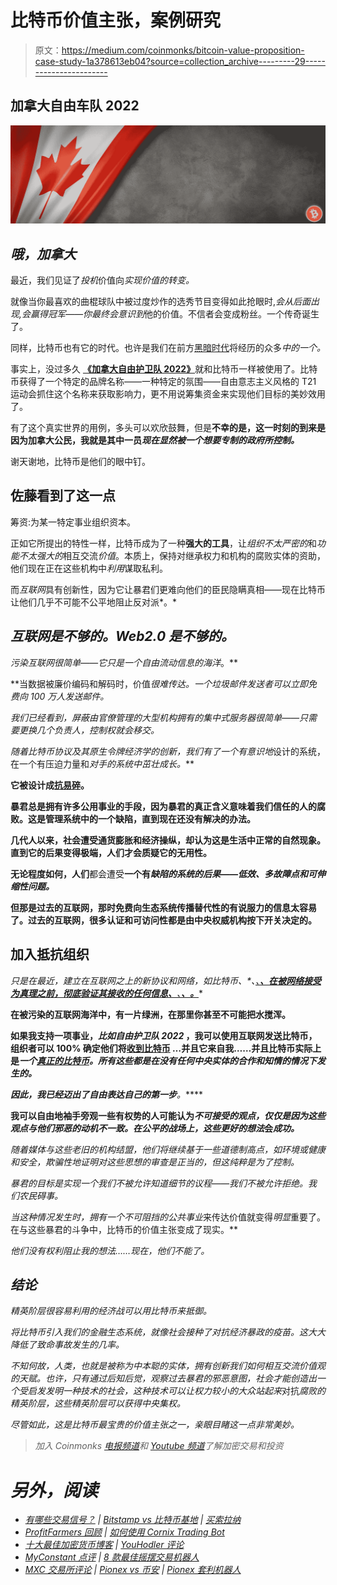 # 比特币价值主张，案例研究

> 原文：<https://medium.com/coinmonks/bitcoin-value-proposition-case-study-1a378613eb04?source=collection_archive---------29----------------------->

## 加拿大自由车队 2022

![](img/83fb72a7d14a7e7711cf7ef06cb76409.png)

## *哦，加拿大*

最近，我们见证了*投机*价值向*实现价值的转变。*

就像当你最喜欢的曲棍球队中被过度炒作的选秀节目变得如此抢眼时,*会从后面出现,*会赢得冠军——你最终会*意识到*他的价值。不信者会变成粉丝。一个传奇诞生了。

同样，比特币也有它的时代。也许是我们在前方[黑暗时代](https://www.buddhistdoor.net/features/kali-yuga/)将经历的众多*中的一个。*

事实上，没过多久 [**《加拿大自由护卫队 2022》**](https://www.instagram.com/freedomconvoy2022/?hl=en)就和比特币一样被使用了。比特币获得了一个特定的品牌名称——一种特定的氛围——自由意志主义风格的 T21 运动会抓住这个名称来获取影响力，更不用说筹集资金来实现他们目标的美妙效用了。

有了这个真实世界的用例，多头可以欢欣鼓舞，但是**不幸的是，这一时刻的到来是因为加拿大公民，我就是其中一员*现在显然被一个想要专制的政府所控制。***

谢天谢地，比特币是他们的眼中钉。

## 佐藤看到了这一点

筹资:为某一特定事业组织资本。

正如它所提出的特性一样，比特币成为了一种**强大的工具**，让*组织不太严密的*和*功能不太强大的*相互交流*价值*。本质上，保持对继承权力和机构的腐败实体的资助，他们现在正在这些机构中*利用*谋取私利。

而*互联网*具有创新性，因为它让暴君们更难向他们的臣民隐瞒真相——现在比特币让他们几乎不可能不公平地阻止反对派*。*

## *互联网是不够的。Web2.0 是不够的。*

*污染互联网很简单——它只是一个自由流动信息的海洋*。**

**当数据被廉价编码和解码时，价值*很难传达。一个垃圾邮件发送者可以立即免费向 100 万人发送邮件。*

*我们已经看到，屏蔽由官僚管理的大型机构拥有的集中式服务器很简单——只需要更换几个负责人，控制权就会移交。*

*随着比特币协议及其原生令牌经济学的创新，我们有了一个有意识地*设计的系统，在一个有压迫力量和*对手的系统中茁壮成长。***

**它被设计成[抗易碎](https://en.wikipedia.org/wiki/Antifragility)。**

**暴君总是拥有许多公用事业的手段，因为暴君的真正含义意味着我们信任的人的腐败。这是管理系统中的一个缺陷，直到现在还没有解决的办法。**

**几代人以来，社会遭受通货膨胀和经济操纵，却认为这是生活中正常的自然现象。直到它的后果变得极端，人们才会质疑它的无用性。**

**无论程度如何，人们**都会遭受**一个有*缺陷的系统的后果——低效、多故障点和可伸缩性问题。***

**但那是过去的互联网，那时免费向生态系统传播替代性的有说服力的信息太容易了。过去的互联网，很多认证和可访问性都是由中央权威机构按下开关决定的。**

## **加入抵抗组织**

**只是在最近，建立在互联网之上的新协议和网络，如比特币*、*、[、**、*在被网络接受为真理之前，彻底验证其接收的任何信息*、**、**、*。***](https://www.coindesk.com/learn/2020/12/16/what-is-proof-of-work/)**

**在被污染的互联网海洋中，有一片绿洲，在那里你甚至不可能把水搅浑。**

**如果我支持一项事业，*比如自由护卫队 2022* ，我可以使用互联网发送比特币，组织者可以 **100%** 确定他们将[收到比特币](https://developer.bitcoin.org/devguide/p2p_network.html) …并且它来自我……并且比特币实际上是*一个[真正的比特币](https://academy.binance.com/en/glossary/immutability)。所有这些都是在没有任何中央实体的合作和知情的情况下发生的。***

***因此，我已经迈出了自由表达自己的第一步**。*****

**我可以自由地袖手旁观一些有权势的人可能认为*不可接受的观点，仅仅是因为这些观点与他们邪恶的动机不一致。在公平的战场上，这些更好的想法*会*成功。***

*随着媒体与这些老旧的机构结盟，他们将继续基于一些道德制高点，如环境或健康和安全，欺骗性地证明对这些思想的审查是正当的，*但这纯粹是为了控制。**

*暴君的目标是实现一个我们不被允许知道细节的议程——我们不被允许拒绝。我们农民碍事。*

*当这种情况发生时，拥有一个不可阻挡的公共事业*来传达价值就变得*明显*重要了。在与这些暴君的斗争中，比特币的价值主张变成了现实。**

*他们没有权利阻止我的想法……现在，他们不能了。*

## *结论*

*精英阶层很容易利用的经济战可以用比特币来抵御。*

*将比特币引入我们的金融生态系统，就像社会接种了对抗经济暴政的疫苗。这大大降低了致命事故发生的几率。*

*不知何故，人类，也就是被称为中本聪的实体，拥有创新我们如何相互交流价值观的天赋。也许，只有通过后知后觉，观察过去暴君的邪恶意图，社会才能创造出一个受启发发明一种技术的社会，这种技术可以让权力较小的大众站起来*对抗*腐败的精英阶层，这些精英阶层可以获得中央集权。*

*尽管如此，这是比特币最宝贵的价值主张之一，亲眼目睹这一点非常美妙。*

> *加入 Coinmonks [电报频道](https://t.me/coincodecap)和 [Youtube 频道](https://www.youtube.com/c/coinmonks/videos)了解加密交易和投资*

# *另外，阅读*

*   *[有哪些交易信号？](https://coincodecap.com/trading-signal) | [Bitstamp vs 比特币基地](https://coincodecap.com/bitstamp-coinbase) | [买索拉纳](https://coincodecap.com/buy-solana)*
*   *[ProfitFarmers 回顾](https://coincodecap.com/profitfarmers-review) | [如何使用 Cornix Trading Bot](https://coincodecap.com/cornix-trading-bot)*
*   *[十大最佳加密货币博客](https://coincodecap.com/best-cryptocurrency-blogs) | [YouHodler 评论](https://coincodecap.com/youhodler-review)*
*   *[MyConstant 点评](https://coincodecap.com/myconstant-review) | [8 款最佳摇摆交易机器人](https://coincodecap.com/best-swing-trading-bots)*
*   *[MXC 交易所评论](/coinmonks/mxc-exchange-review-3af0ec1cba8c) | [Pionex vs 币安](https://coincodecap.com/pionex-vs-binance) | [Pionex 套利机器人](https://coincodecap.com/pionex-arbitrage-bot)*